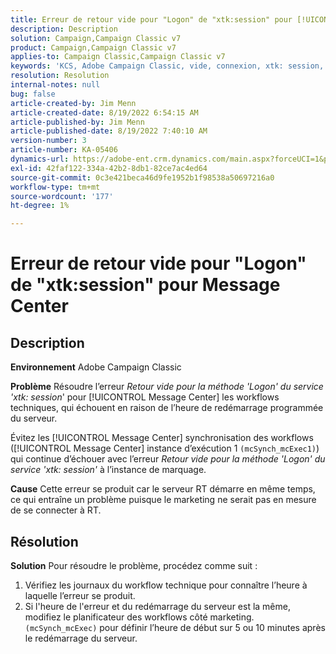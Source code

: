 ```yaml
---
title: Erreur de retour vide pour "Logon" de "xtk:session" pour [!UICONTROL Message Center]
description: Description
solution: Campaign,Campaign Classic v7
product: Campaign,Campaign Classic v7
applies-to: Campaign Classic,Campaign Classic v7
keywords: 'KCS, Adobe Campaign Classic, vide, connexion, xtk: session, erreur, Message Center, workflow technique'
resolution: Resolution
internal-notes: null
bug: false
article-created-by: Jim Menn
article-created-date: 8/19/2022 6:54:15 AM
article-published-by: Jim Menn
article-published-date: 8/19/2022 7:40:10 AM
version-number: 3
article-number: KA-05406
dynamics-url: https://adobe-ent.crm.dynamics.com/main.aspx?forceUCI=1&pagetype=entityrecord&etn=knowledgearticle&id=bccbb0bb-8b1f-ed11-b83e-0022480866ad
exl-id: 42faf122-334a-42b2-8db1-82ce7ac4ed64
source-git-commit: 0c3e421beca46d9fe1952b1f98538a50697216a0
workflow-type: tm+mt
source-wordcount: '177'
ht-degree: 1%

---
```


# Erreur de retour vide pour &quot;Logon&quot; de &quot;xtk:session&quot; pour Message Center

## Description


<b>Environnement</b>
Adobe Campaign Classic

<b>Problème</b>
Résoudre l’erreur *Retour vide pour la méthode &#39;Logon&#39; du service &#39;xtk: session*&#39; pour [!UICONTROL Message Center] les workflows techniques, qui échouent en raison de l’heure de redémarrage programmée du serveur.

Évitez les [!UICONTROL Message Center] synchronisation des workflows ([!UICONTROL Message Center] instance d’exécution 1 `(mcSynch_mcExec1)`) qui continue d’échouer avec l’erreur *Retour vide pour la méthode &#39;Logon&#39; du service &#39;xtk: session&#39;* à l’instance de marquage.

<b>Cause</b>
Cette erreur se produit car le serveur RT démarre en même temps, ce qui entraîne un problème puisque le marketing ne serait pas en mesure de se connecter à RT.


## Résolution


<b>Solution</b>
Pour résoudre le problème, procédez comme suit :

1. Vérifiez les journaux du workflow technique pour connaître l’heure à laquelle l’erreur se produit.
2. Si l&#39;heure de l&#39;erreur et du redémarrage du serveur est la même, modifiez le planificateur des workflows côté marketing. `(mcSynch_mcExec)` pour définir l’heure de début sur 5 ou 10 minutes après le redémarrage du serveur.

